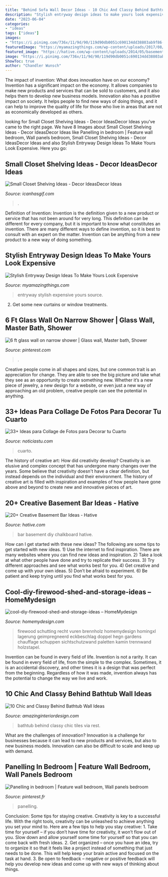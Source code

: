 ```yaml
---
title: "Behind Sofa Wall Decor Ideas - 10 Chic And Classy Behind Bathtub Wall Ideas"
description: "Stylish entryway design ideas to make yours look expensive"
date: "2023-06-04"
categories:
- "ideas"
tags: ["ideas"]
images:
- "https://i.pinimg.com/736x/11/9d/90/119d90db0051c690134dd38803ab9f86--glass-walls-showers.jpg"
featuredImage: "https://myamazingthings.com/wp-content/uploads/2017/08/entryway-ideas-4.png"
featured_image: "https://hative.com/wp-content/uploads/2014/05/basement-bar-ideas/5-diy-chalkboard-wal.jpg"
image: "https://i.pinimg.com/736x/11/9d/90/119d90db0051c690134dd38803ab9f86--glass-walls-showers.jpg"
ShowToc: true
author: "Chandler Wunsch"
---
```



The impact of invention: What does innovation have on our economy?
Invention has a significant impact on the economy. It allows companies to make new products and services that can be sold to customers, and it also helps them to develop new business models. Innovation also has a positive impact on society. It helps people to find new ways of doing things, and it can help to improve the quality of life for those who live in areas that are not as economically developed as others.

	

		
looking for Small Closet Shelving Ideas - Decor IdeasDecor Ideas you've came to the right page. We have 8 Images about Small Closet Shelving Ideas - Decor IdeasDecor Ideas like Panelling in bedroom | Feature wall bedroom, Wall panels bedroom, Small Closet Shelving Ideas - Decor IdeasDecor Ideas and also Stylish Entryway Design Ideas To Make Yours Look Expensive. Here you go:
		
    
## Small Closet Shelving Ideas - Decor IdeasDecor Ideas

<img loading=lazy src="https://www.icanhasgif.com/wp-content/uploads/2016/05/Small-Closet-Shelving-Ideas.jpg" onerror="this.onerror=null;this.src='https://tse1.mm.bing.net/th?id=OIP.ssqf6V2Ky-8n8i5wUo_ccAHaLI&amp;pid=15.1';" alt="Small Closet Shelving Ideas - Decor IdeasDecor Ideas">

_Source: icanhasgif.com_

>. 

	

Definition of Invention:
Invention is the definition given to a new product or service that has not been around for very long. This definition can be different for every company, but it is important to know what constitutes an invention. There are many different ways to define invention, so it is best to consult with an expert on the matter. Invention can be anything from a new product to a new way of doing something.

    
## Stylish Entryway Design Ideas To Make Yours Look Expensive

<img loading=lazy src="https://myamazingthings.com/wp-content/uploads/2017/08/entryway-ideas-4.png" onerror="this.onerror=null;this.src='https://tse4.mm.bing.net/th?id=OIP.9mAPYq5ZExoAWqMFmKdn7wHaLG&amp;pid=15.1';" alt="Stylish Entryway Design Ideas To Make Yours Look Expensive">

_Source: myamazingthings.com_

>entryway stylish expensive yours source. 

	

2. Get some new curtains or window treatments.

    
## 6 Ft Glass Wall On Narrow Shower | Glass Wall, Master Bath, Shower

<img loading=lazy src="https://i.pinimg.com/736x/11/9d/90/119d90db0051c690134dd38803ab9f86--glass-walls-showers.jpg" onerror="this.onerror=null;this.src='https://tse2.mm.bing.net/th?id=OIP.eledveXStZBj8o-G4Za3pgHaNK&amp;pid=15.1';" alt="6 ft glass wall on narrow shower | Glass wall, Master bath, Shower">

_Source: pinterest.com_

>. 

	

Creative people come in all shapes and sizes, but one common trait is an appreciation for change. They are able to see the big picture and take what they see as an opportunity to create something new. Whether it’s a new piece of jewelry, a new design for a website, or even just a new way of approaching an old problem, creative people can see the potential in anything.

    
## 33+ Ideas Para Collage De Fotos Para Decorar Tu Cuarto

<img loading=lazy src="https://noticiastu.com/wp-content/uploads/2017/03/Ideas-para-Collage-de-Fotos-13.jpg" onerror="this.onerror=null;this.src='https://tse2.mm.bing.net/th?id=OIP.fmdygygPf4y99lmPexr1QQHaJ4&amp;pid=15.1';" alt="33+ Ideas para Collage de Fotos para Decorar tu Cuarto">

_Source: noticiastu.com_

>cuarto. 

	

The history of creative art: How did creativity develop?
Creativity is an elusive and complex concept that has undergone many changes over the years. Some believe that creativity doesn't have a clear definition, but instead depends on the individual and their environment. The history of creative art is filled with inspiration and examples of how people have gone above and beyond to create new and innovative pieces of art.

    
## 20+ Creative Basement Bar Ideas - Hative

<img loading=lazy src="https://hative.com/wp-content/uploads/2014/05/basement-bar-ideas/5-diy-chalkboard-wal.jpg" onerror="this.onerror=null;this.src='https://tse4.mm.bing.net/th?id=OIP.8kLX5nqRVEjPn8PVthRJZQHaLL&amp;pid=15.1';" alt="20+ Creative Basement Bar Ideas - Hative">

_Source: hative.com_

>bar basement diy chalkboard hative. 

	

How can I get started with these new ideas?
The following are some tips to get started with new ideas. 1) Use the internet to find inspiration. There are many websites where you can find new ideas and inspiration. 2) Take a look at what other people have done and try to replicate their success. 3) Try different approaches and see what works best for you. 4) Get creative and come up with your own ideas. 5) Don’t be afraid to experiment. 6) Be patient and keep trying until you find what works best for you.

    
## Cool-diy-firewood-shed-and-storage-ideas – HomeMydesign

<img loading=lazy src="https://homemydesign.com/wp-content/uploads/2019/09/cool-diy-firewood-shed-and-storage-ideas.jpg" onerror="this.onerror=null;this.src='https://tse3.mm.bing.net/th?id=OIP.9LPKUfuglioaiEep5bJ4JgHaKm&amp;pid=15.1';" alt="cool-diy-firewood-shed-and-storage-ideas – HomeMydesign">

_Source: homemydesign.com_

>firewood schutting recht vuren brennholz homemydesign homingxl lagerung geimpregneerd eckbeschlag doppel hegn gardens chauffage schuppen sichtschutzwand paletten kamin trennwand holzstapel. 

	

Invention can be found in every field of life.
Invention is not a rarity. It can be found in every field of life, from the simple to the complex. Sometimes, it is an accidental discovery, and other times it is a design that was perfect from the beginning. Regardless of how it was made, invention always has the potential to change the way we live and work.

    
## 10 Chic And Classy Behind Bathtub Wall Ideas

<img loading=lazy src="http://www.amazinginteriordesign.com/wp-content/uploads/2016/08/10-chic-and-classy-behind-bathtub-wall-ideas-3.jpg" onerror="this.onerror=null;this.src='https://tse1.mm.bing.net/th?id=OIP.CsMxhQQaZ-4rEiLgKG9uowHaKt&amp;pid=15.1';" alt="10 Chic and Classy Behind Bathtub Wall Ideas">

_Source: amazinginteriordesign.com_

>bathtub behind classy chic tiles via rest. 

	

What are the challenges of innovation?
Innovation is a challenge for businesses because it can lead to new products and services, but also to new business models. Innovation can also be difficult to scale and keep up with demand.

    
## Panelling In Bedroom | Feature Wall Bedroom, Wall Panels Bedroom

<img loading=lazy src="https://i.pinimg.com/736x/2a/aa/69/2aaa690fb4690a9fc86c8f264016d79a.jpg" onerror="this.onerror=null;this.src='https://tse2.mm.bing.net/th?id=OIP.pbxrcqpjzNeKAVwTQ2Z1qAHaJ3&amp;pid=15.1';" alt="Panelling in bedroom | Feature wall bedroom, Wall panels bedroom">

_Source: pinterest.fr_

>panelling. 

	

Conclusion: Some tips for staying creative.
Creativity is key to a successful life. With the right tools, creativity can be unleashed to achieve anything you set your mind to. Here are a few tips to help you stay creative: 1. Take time for yourself – if you don’t have time for creativity, it won’t flow out of you. Slow down and allow yourself some time for yourself so that you can come back with fresh ideas. 2. Get organized – once you have an idea, try to organize it so that it feels like a project instead of something that just needs to be done. This will help keep your brain active and focused on the task at hand. 3. Be open to feedback – negative or positive feedback will help you develop new ideas and come up with new ways of thinking about things.
